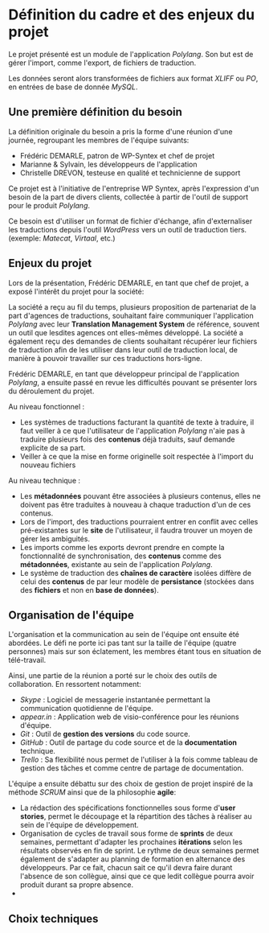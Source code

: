 # Définition du cadre et des enjeux du projet

Le projet présenté est un module de l'application *Polylang*. Son but est de gérer l'import, comme l'export, de fichiers de traduction.

Les données seront alors transformées de fichiers aux format *XLIFF* ou *PO*, en entrées de base de donnée *MySQL*.

## Une première définition du besoin

La définition originale du besoin a pris la forme d'une réunion d'une journée, regroupant les membres de l'équipe suivants:

- Frédéric DEMARLE, patron de WP-Syntex et chef de projet
- Marianne & Sylvain, les développeurs de l'application
- Christelle DREVON, testeuse en qualité et technicienne de support

Ce projet est à l'initiative de l'entreprise WP Syntex, après l'expression d'un besoin de la part de divers clients, collectée à partir de l'outil de support pour le produit *Polylang*.

Ce besoin est d'utiliser un format de fichier d'échange, afin d'externaliser les traductions depuis l'outil *WordPress* vers un outil de traduction tiers. (exemple: *Matecat*, *Virtaal*, etc.)

## Enjeux du projet

Lors de la présentation, Frédéric DEMARLE, en tant que chef de projet, a exposé l'intérêt du projet pour la société:

La société a reçu au fil du temps, plusieurs proposition de partenariat de la part d'agences de traductions, souhaitant faire communiquer l'application *Polylang* avec leur **Translation Management System** de référence, souvent un outil que lesdites agences ont elles-mêmes développé. La société a également reçu des demandes de clients souhaitant récupérer leur fichiers de traduction afin de les utiliser dans leur outil de traduction local, de manière à pouvoir travailler sur ces traductions hors-ligne.

Frédéric DEMARLE, en tant que développeur principal de l'application *Polylang*, a ensuite passé en revue les difficultés pouvant se présenter lors du déroulement du projet.

Au niveau fonctionnel :
- Les systèmes de traductions facturant la quantité de texte à traduire, il faut veiller à ce que l'utilisateur de l'application *Polylang* n'aie pas à traduire plusieurs fois des **contenus** déjà traduits, sauf demande explicite de sa part.
- Veiller à ce que la mise en forme originelle soit respectée à l'import du nouveau fichiers

Au niveau technique :
- Les **métadonnées** pouvant être associées à plusieurs contenus, elles ne doivent pas être traduites à nouveau à chaque traduction d'un de ces contenus.
- Lors de l'import, des traductions pourraient entrer en conflit avec celles pré-existantes sur le **site** de l'utilisateur, il faudra trouver un moyen de gérer les ambiguités.
- Les imports comme les exports devront prendre en compte la fonctionnalité de synchronisation, des **contenus** comme des **métadonnées**, existante au sein de l'application *Polylang*.
- Le système de traduction des **chaînes de caractère** isolées diffère de celui des **contenus** de par leur modèle de **persistance** (stockées dans des **fichiers** et non en **base de données**).

## Organisation de l'équipe

L'organisation et la communication au sein de l'équipe ont ensuite été abordées. Le défi ne porte ici pas tant sur la taille de l'équipe (quatre personnes) mais sur son éclatement, les membres étant tous en situation de télé-travail.

Ainsi, une partie de la réunion a porté sur le choix des outils de collaboration. En ressortent notamment:

- *Skype* : Logiciel de messagerie instantanée permettant la communication quotidienne de l'équipe.
- *appear.in* : Application web de visio-conférence pour les réunions d'équipe.
- *Git* : Outil de **gestion des versions** du code source.
- *GitHub* : Outil de partage du code source et de la **documentation** technique.
- *Trello* : Sa flexibilité nous permet de l'utiliser à la fois comme tableau de gestion des tâches et comme centre de partage de documentation.

L'équipe a ensuite débattu sur des choix de gestion de projet inspiré de la méthode *SCRUM* ainsi que de la philosophie **agile**:

- La rédaction des spécifications fonctionnelles sous forme d'**user stories**, permet le découpage et la répartition des tâches à réaliser au sein de l'équipe de développement.
- Organisation de cycles de travail sous forme de **sprints** de deux semaines, permettant d'adapter les prochaines **itérations** selon les résultats observés en fin de sprint. Le rythme de deux semaines permet également de s'adapter au planning de formation en alternance des développeurs. Par ce fait, chacun sait ce qu'il devra faire durant l'absence de son collègue, ainsi que ce que ledit collègue pourra avoir produit durant sa propre absence.
- 

## Choix techniques
